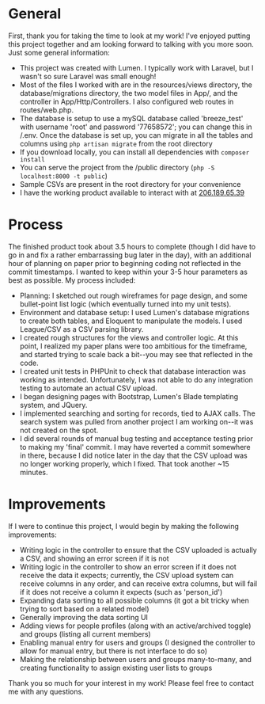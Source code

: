 # General
First, thank you for taking the time to look at my work! I've enjoyed putting this project together and am looking forward to talking with you more soon.
Just some general information:
* This project was created with Lumen. I typically work with Laravel, but I wasn't so sure Laravel was small enough!
* Most of the files I worked with are in the resources/views directory, the database/migrations directory, the two model files in App/, and the controller in App/Http/Controllers. I also configured web routes in routes/web.php.
* The database is setup to use a mySQL database called 'breeze_test' with username 'root' and password '77658572'; you can change this in /.env. Once the database is set up, you can migrate in all the tables and columns using `php artisan migrate` from the root directory
* If you download locally, you can install all dependencies with `composer install`
* You can serve the project from the /public directory (`php -S localhost:8000 -t public`)
* Sample CSVs are present in the root directory for your convenience
* I have the working product available to interact with at [206.189.65.39](http://206.189.65.39)

# Process
The finished product took about 3.5 hours to complete (though I did have to go in and fix a rather embarrassing bug later in the day), with an additional hour of planning on paper prior to beginning coding not reflected in the commit timestamps. I wanted to keep within your 3-5 hour parameters as best as possible.
My process included:
* Planning: I sketched out rough wireframes for page design, and some bullet-point list logic (which eventually turned into my unit tests).
* Environment and database setup: I used Lumen's database migrations to create both tables, and Eloquent to manipulate the models. I used League/CSV as a CSV parsing library.
* I created rough structures for the views and controller logic. At this point, I realized my paper plans were too ambitious for the timeframe, and started trying to scale back a bit--you may see that reflected in the code.
* I created unit tests in PHPUnit to check that database interaction was working as intended. Unfortunately, I was not able to do any integration testing to automate an actual CSV upload.
* I began designing pages with Bootstrap, Lumen's Blade templating system, and JQuery.
* I implemented searching and sorting for records, tied to AJAX calls. The search system was pulled from another project I am working on--it was not created on the spot.
* I did several rounds of manual bug testing and acceptance testing prior to making my 'final' commit. I may have reverted a commit somewhere in there, because I did notice later in the day that the CSV upload was no longer working properly, which I fixed. That took another ~15 minutes.

# Improvements
If I were to continue this project, I would begin by making the following improvements:
* Writing logic in the controller to ensure that the CSV uploaded is actually a CSV, and showing an error screen if it is not
* Writing logic in the controller to show an error screen if it does not receive the data it expects; currently, the CSV upload system can receive columns in any order, and can receive extra columns, but will fail if it does not receive a column it expects (such as 'person_id')
* Expanding data sorting to all possible columns (it got a bit tricky when trying to sort based on a related model)
* Generally improving the data sorting UI
* Adding views for people profiles (along with an active/archived toggle) and groups (listing all current members)
* Enabling manual entry for users and groups (I designed the controller to allow for manual entry, but there is not interface to do so)
* Making the relationship between users and groups many-to-many, and creating functionality to assign existing user lists to groups

Thank you so much for your interest in my work! Please feel free to contact me with any questions.
